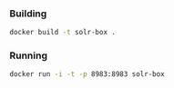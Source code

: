 ### Building

```bash
docker build -t solr-box .
```

### Running

```bash
docker run -i -t -p 8983:8983 solr-box
```
